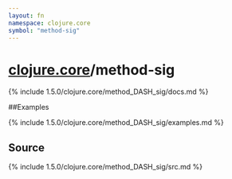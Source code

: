 ```yaml
---
layout: fn
namespace: clojure.core
symbol: "method-sig"
---
```


# [clojure.core](../)/method-sig

{% include 1.5.0/clojure.core/method_DASH_sig/docs.md %}

##Examples

{% include 1.5.0/clojure.core/method_DASH_sig/examples.md %}
## Source
{% include 1.5.0/clojure.core/method_DASH_sig/src.md %}


